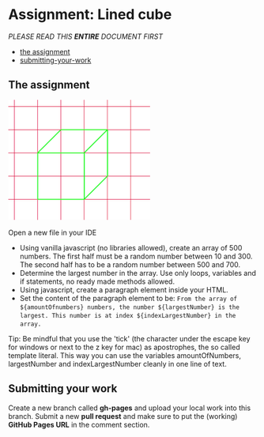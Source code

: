 # Assignment: Lined cube

*PLEASE READ THIS **ENTIRE** DOCUMENT FIRST*

* [the assignment](#the-assignment)
* [submitting-your-work](#submitting-your-work)


## The assignment

![endresult](endresult.png)

Open a new file in your IDE

* Using vanilla javascript (no libraries allowed), create an array of 500 numbers. The first half must be a random number between 10 and 300. The second half has to be a random number between 500 and 700.
* Determine the largest number in the array. Use only loops, variables and if statements, no ready made methods allowed.
* Using javascript, create a paragraph element inside your HTML.
* Set the content of the paragraph element to be:
`From the array of ${amountOfnumbers} numbers, the number ${largestNumber} is the largest. This number is at index ${indexLargestNumber} in the array.`

Tip: Be mindful that you use the 'tick' (the character under the escape key for windows or next to the z key for mac) as apostrophes, the so called template literal. This way you can use the variables amountOfNumbers, largestNumber and indexLargestNumber cleanly in one line of text.



## Submitting your work
Create a new branch called **gh-pages** and upload your local work into this branch. Submit a new **pull request** and make sure to put the (working) **GitHub Pages URL** in the comment section. 
